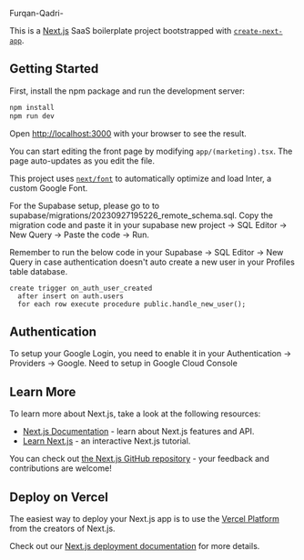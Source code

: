 
Furqan-Qadri-


This is a [Next.js](https://nextjs.org/) SaaS boilerplate project bootstrapped with [`create-next-app`](https://github.com/vercel/next.js/tree/canary/packages/create-next-app).



## Getting Started

First, install the npm package and run the development server:

```bash
npm install
npm run dev
```

Open [http://localhost:3000](http://localhost:3000) with your browser to see the result.

You can start editing the front page by modifying `app/(marketing).tsx`. The page auto-updates as you edit the file.

This project uses [`next/font`](https://nextjs.org/docs/basic-features/font-optimization) to automatically optimize and load Inter, a custom Google Font.

For the Supabase setup, please go to to supabase/migrations/20230927195226_remote_schema.sql. Copy the migration code and paste it in your supabase new project -> SQL Editor -> New Query -> Paste the code -> Run. 

Remember to run the below code in your Supabase -> SQL Editor -> New Query in case authentication doesn't auto create a new user in your Profiles table database.

```
create trigger on_auth_user_created
  after insert on auth.users
  for each row execute procedure public.handle_new_user();
```
## Authentication

To setup your Google Login, you need to enable it in your Authentication -> Providers -> Google. Need to setup in Google Cloud Console

## Learn More

To learn more about Next.js, take a look at the following resources:

- [Next.js Documentation](https://nextjs.org/docs) - learn about Next.js features and API.
- [Learn Next.js](https://nextjs.org/learn) - an interactive Next.js tutorial.

You can check out [the Next.js GitHub repository](https://github.com/vercel/next.js/) - your feedback and contributions are welcome!

## Deploy on Vercel

The easiest way to deploy your Next.js app is to use the [Vercel Platform](https://vercel.com/new?utm_medium=default-template&filter=next.js&utm_source=create-next-app&utm_campaign=create-next-app-readme) from the creators of Next.js.

Check out our [Next.js deployment documentation](https://nextjs.org/docs/deployment) for more details.

